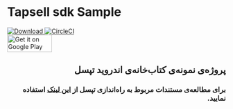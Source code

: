 # Tapsell sdk Sample  
[ ![Download](https://api.bintray.com/packages/tapsellorg/maven/tapsell-sdk-android/images/download.svg) ](https://bintray.com/tapsellorg/maven/tapsell-sdk-android/_latestVersion)
[![CircleCI](https://circleci.com/gh/tapsellorg/TapsellSDK-AndroidSample.svg?style=svg)](https://circleci.com/gh/tapsellorg/TapsellSDK-AndroidSample)  
<a href='https://play.google.com/store/apps/details?id=ir.tapsell.sample.android&pcampaignid=MKT-Other-global-all-co-prtnr-py-PartBadge-Mar2515-1'><img alt='Get it on Google Play' src='https://play.google.com/intl/en_us/badges/images/generic/en_badge_web_generic.png' height="40" width="103"/></a>


## <div dir="rtl">پروژه‌ی نمونه‌ی کتاب‌خانه‌ی اندروید تپسل</div>

### <div dir="rtl">برای مطالعه‌ی مستندات مربوط به راه‌اندازی تپسل از <a href="https://docs.tapsell.ir/tapsell-sdk/android/main/">این لینک</a> استفاده نمایید.</div>
